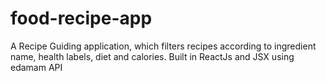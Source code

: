 # food-recipe-app
A Recipe Guiding application, which filters recipes according to ingredient name, health labels, diet and calories.
Built in ReactJs and JSX using edamam API
